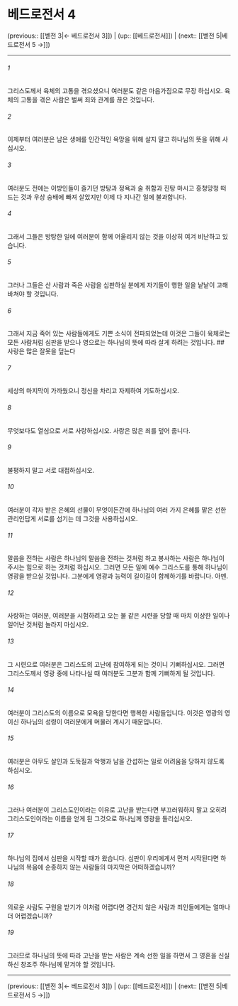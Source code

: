 # 베드로전서 4

(previous:: [[벧전 3|← 베드로전서 3]]) | (up:: [[베드로전서]]) | (next:: [[벧전 5|베드로전서 5 →]])

***




###### 1 

그리스도께서 육체의 고통을 겪으셨으니 여러분도 같은 마음가짐으로 무장 하십시오. 육체의 고통을 겪은 사람은 벌써 죄와 관계를 끊은 것입니다. 



###### 2 

이제부터 여러분은 남은 생애를 인간적인 욕망을 위해 살지 말고 하나님의 뜻을 위해 사십시오. 



###### 3 

여러분도 전에는 이방인들이 즐기던 방탕과 정욕과 술 취함과 진탕 마시고 흥청망청 떠드는 것과 우상 숭배에 빠져 살았지만 이제 다 지나간 일에 불과합니다. 



###### 4 

그래서 그들은 방탕한 일에 여러분이 함께 어울리지 않는 것을 이상히 여겨 비난하고 있습니다. 



###### 5 

그러나 그들은 산 사람과 죽은 사람을 심판하실 분에게 자기들이 행한 일을 낱낱이 고해 바쳐야 할 것입니다. 



###### 6 

그래서 지금 죽어 있는 사람들에게도 기쁜 소식이 전파되었는데 이것은 그들이 육체로는 모든 사람처럼 심판을 받으나 영으로는 하나님의 뜻에 따라 살게 하려는 것입니다. ## 사랑은 많은 잘못을 덮는다 



###### 7 

세상의 마지막이 가까웠으니 정신을 차리고 자제하여 기도하십시오. 



###### 8 

무엇보다도 열심으로 서로 사랑하십시오. 사랑은 많은 죄를 덮어 줍니다. 



###### 9 

불평하지 말고 서로 대접하십시오. 



###### 10 

여러분이 각자 받은 은혜의 선물이 무엇이든간에 하나님의 여러 가지 은혜를 맡은 선한 관리인답게 서로를 섬기는 데 그것을 사용하십시오. 



###### 11 

말씀을 전하는 사람은 하나님의 말씀을 전하는 것처럼 하고 봉사하는 사람은 하나님이 주시는 힘으로 하는 것처럼 하십시오. 그러면 모든 일에 예수 그리스도를 통해 하나님이 영광을 받으실 것입니다. 그분에게 영광과 능력이 길이길이 함께하기를 바랍니다. 아멘. 



###### 12 

사랑하는 여러분, 여러분을 시험하려고 오는 불 같은 시련을 당할 때 마치 이상한 일이나 일어난 것처럼 놀라지 마십시오. 



###### 13 

그 시련으로 여러분은 그리스도의 고난에 참여하게 되는 것이니 기뻐하십시오. 그러면 그리스도께서 영광 중에 나타나실 때 여러분도 그분과 함께 기뻐하게 될 것입니다. 



###### 14 

여러분이 그리스도의 이름으로 모욕을 당한다면 행복한 사람들입니다. 이것은 영광의 영이신 하나님의 성령이 여러분에게 머물러 계시기 때문입니다. 



###### 15 

여러분은 아무도 살인과 도둑질과 악행과 남을 간섭하는 일로 어려움을 당하지 않도록 하십시오. 



###### 16 

그러나 여러분이 그리스도인이라는 이유로 고난을 받는다면 부끄러워하지 말고 오히려 그리스도인이라는 이름을 얻게 된 그것으로 하나님께 영광을 돌리십시오. 



###### 17 

하나님의 집에서 심판을 시작할 때가 왔습니다. 심판이 우리에게서 먼저 시작된다면 하나님의 복음에 순종하지 않는 사람들의 마지막은 어떠하겠습니까? 



###### 18 

의로운 사람도 구원을 받기가 이처럼 어렵다면 경건치 않은 사람과 죄인들에게는 얼마나 더 어렵겠습니까? 



###### 19 

그러므로 하나님의 뜻에 따라 고난을 받는 사람은 계속 선한 일을 하면서 그 영혼을 신실하신 창조주 하나님께 맡겨야 할 것입니다.

***

(previous:: [[벧전 3|← 베드로전서 3]]) | (up:: [[베드로전서]]) | (next:: [[벧전 5|베드로전서 5 →]])

